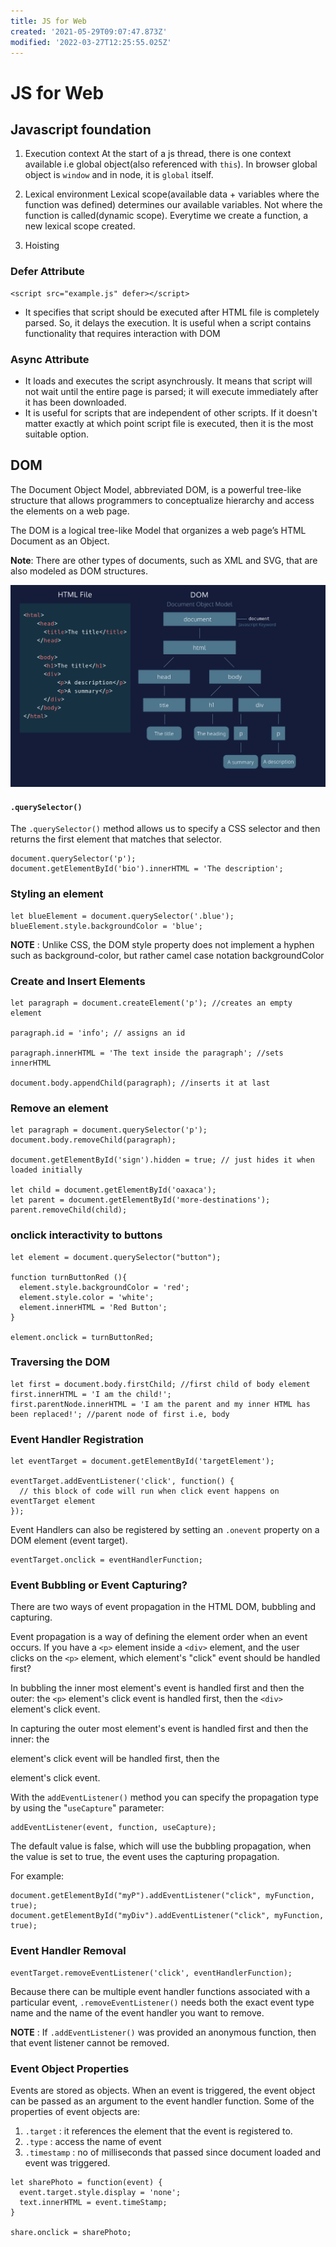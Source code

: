 ```yaml
---
title: JS for Web
created: '2021-05-29T09:07:47.873Z'
modified: '2022-03-27T12:25:55.025Z'
---
```


# JS for Web

## Javascript foundation

1. Execution context
At the start of a js thread, there is one context available i.e global object(also referenced with `this`). In browser global object is `window` and in node, it is `global` itself.

2. Lexical environment
Lexical scope(available data + variables where the function was defined) determines our available variables. Not where the function is called(dynamic scope). Everytime we create a function, a new lexical scope created.

3. Hoisting


### Defer Attribute

  ```
  <script src="example.js" defer></script> 
  ```
  * It specifies that script should be executed after HTML file is completely parsed. So, it delays the execution. It is useful when a script contains functionality that requires interaction with DOM

### Async Attribute

  * It loads and executes the script asynchrously. It means that script will not wait until the entire page is parsed; it will execute immediately after it has been downloaded. 
  * It is useful for scripts that are independent of other scripts. If it doesn't matter exactly at which point script file is executed, then it is the most suitable option.


## DOM

The Document Object Model, abbreviated DOM, is a powerful tree-like structure that allows programmers to conceptualize hierarchy and access the elements on a web page.

The DOM is a logical tree-like Model that organizes a web page’s HTML Document as an Object.

__Note__: There are other types of documents, such as XML and SVG, that are also modeled as DOM structures.

![DOM Strucutre](./dom_structure.png)


#### ```.querySelector()```

  The ```.querySelector()``` method allows us to specify a CSS selector and then returns the first element that matches that selector.
  ```
  document.querySelector('p');
  document.getElementById('bio').innerHTML = 'The description';
  ```

### Styling an element

  ```
  let blueElement = document.querySelector('.blue');
  blueElement.style.backgroundColor = 'blue';
  ```
  __NOTE__ : Unlike CSS, the DOM style property does not implement a hyphen such as background-color, but rather camel case notation backgroundColor

### Create and Insert Elements

  ```
  let paragraph = document.createElement('p'); //creates an empty element
 
  paragraph.id = 'info'; // assigns an id
  
  paragraph.innerHTML = 'The text inside the paragraph'; //sets innerHTML
  
  document.body.appendChild(paragraph); //inserts it at last
  ```

### Remove an element
  ```
  let paragraph = document.querySelector('p');
  document.body.removeChild(paragraph);

  document.getElementById('sign').hidden = true; // just hides it when loaded initially

  let child = document.getElementById('oaxaca');
  let parent = document.getElementById('more-destinations');
  parent.removeChild(child);
  ```

### onclick interactivity to buttons
  ```
  let element = document.querySelector("button");

  function turnButtonRed (){
    element.style.backgroundColor = 'red';
    element.style.color = 'white';
    element.innerHTML = 'Red Button';
  }

  element.onclick = turnButtonRed;
  ```

### Traversing the DOM 
  ```
  let first = document.body.firstChild; //first child of body element
  first.innerHTML = 'I am the child!'; 
  first.parentNode.innerHTML = 'I am the parent and my inner HTML has been replaced!'; //parent node of first i.e, body
  ```

### Event Handler Registration
  ```
  let eventTarget = document.getElementById('targetElement');
 
  eventTarget.addEventListener('click', function() {
    // this block of code will run when click event happens on eventTarget element
  });
  ```
  Event Handlers can also be registered by setting an ```.onevent``` property on a DOM element (event target). 
  ```
  eventTarget.onclick = eventHandlerFunction;
  ```

### Event Bubbling or Event Capturing?

There are two ways of event propagation in the HTML DOM, bubbling and capturing.

Event propagation is a way of defining the element order when an event occurs. If you have a `<p>` element inside a `<div>` element, and the user clicks on the `<p>` element, which element's "click" event should be handled first?

In bubbling the inner most element's event is handled first and then the outer: the `<p>` element's click event is handled first, then the `<div>` element's click event.

In capturing the outer most element's event is handled first and then the inner: the <div> element's click event will be handled first, then the <p> element's click event.

With the `addEventListener()` method you can specify the propagation type by using the "`useCapture`" parameter:

```
addEventListener(event, function, useCapture);
```

The default value is false, which will use the bubbling propagation, when the value is set to true, the event uses the capturing propagation.


For example:
```
document.getElementById("myP").addEventListener("click", myFunction, true);
document.getElementById("myDiv").addEventListener("click", myFunction, true);
```

### Event Handler Removal

  ```
  eventTarget.removeEventListener('click', eventHandlerFunction);
  ```
  Because there can be multiple event handler functions associated with a particular event, ```.removeEventListener()``` needs both the exact event type name and the name of the event handler you want to remove.

  __NOTE__ : If ```.addEventListener()``` was provided an anonymous function, then that event listener cannot be removed.

### Event Object Properties
  Events are stored as objects. When an event is triggered, the event object can be passed as an argument to the event handler function.
  Some of the properties of event objects are:
  1. ```.target``` : it references the element that the event is registered to.
  2. ```.type``` : access the name of event
  3. ```.timestamp``` : no of milliseconds that passed since document loaded and event was triggered.

  ```
  let sharePhoto = function(event) {
    event.target.style.display = 'none';
    text.innerHTML = event.timeStamp;
  }

share.onclick = sharePhoto;
  ```

  
